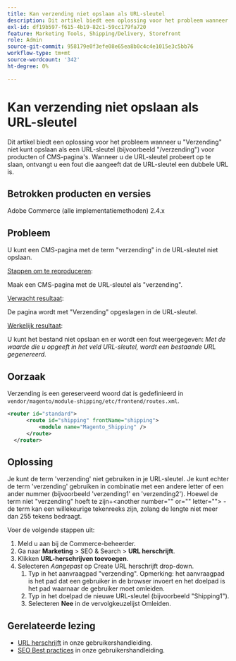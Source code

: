 ```yaml
---
title: Kan verzending niet opslaan als URL-sleutel
description: Dit artikel biedt een oplossing voor het probleem wanneer u "Verzending" niet kunt opslaan als een URL-sleutel (bijvoorbeeld "/verzending") voor producten of CMS-pagina's. Wanneer u de URL-sleutel probeert op te slaan, ontvangt u een fout die aangeeft dat de URL-sleutel een dubbele URL is.
exl-id: df19b597-f615-4b19-82c1-59cc179fa720
feature: Marketing Tools, Shipping/Delivery, Storefront
role: Admin
source-git-commit: 958179e0f3efe08e65ea8b0c4c4e1015e3c5bb76
workflow-type: tm+mt
source-wordcount: '342'
ht-degree: 0%

---
```


# Kan verzending niet opslaan als URL-sleutel

Dit artikel biedt een oplossing voor het probleem wanneer u &quot;Verzending&quot; niet kunt opslaan als een URL-sleutel (bijvoorbeeld &quot;/verzending&quot;) voor producten of CMS-pagina&#39;s. Wanneer u de URL-sleutel probeert op te slaan, ontvangt u een fout die aangeeft dat de URL-sleutel een dubbele URL is.

## Betrokken producten en versies

Adobe Commerce (alle implementatiemethoden) 2.4.x

## Probleem

U kunt een CMS-pagina met de term &quot;verzending&quot; in de URL-sleutel niet opslaan.

<u>Stappen om te reproduceren</u>:

Maak een CMS-pagina met de URL-sleutel als &quot;verzending&quot;.

<u>Verwacht resultaat</u>:

De pagina wordt met &quot;Verzending&quot; opgeslagen in de URL-sleutel.

<u>Werkelijk resultaat</u>:

U kunt het bestand niet opslaan en er wordt een fout weergegeven: *Met de waarde die u opgeeft in het veld URL-sleutel, wordt een bestaande URL gegenereerd.*

## Oorzaak

Verzending is een gereserveerd woord dat is gedefinieerd in `vendor/magento/module-shipping/etc/frontend/routes.xml`.

```xml
<router id="standard">
      <route id="shipping" frontName="shipping">
          <module name="Magento_Shipping" />
      </route>
  </router>
```

## Oplossing

Je kunt de term &#39;verzending&#39; niet gebruiken in je URL-sleutel. Je kunt echter de term &#39;verzending&#39; gebruiken in combinatie met een andere letter of een ander nummer (bijvoorbeeld &#39;verzending1&#39; en &#39;verzending2&#39;). Hoewel de term niet &quot;verzending&quot; hoeft te zijn+&lt;another number=&quot;&quot; or=&quot;&quot; letter=&quot;&quot;> - de term kan een willekeurige tekenreeks zijn, zolang de lengte niet meer dan 255 tekens bedraagt.

Voer de volgende stappen uit:

1. Meld u aan bij de Commerce-beheerder.
1. Ga naar **Marketing** > SEO &amp; Search > **URL herschrijft**.
1. Klikken **URL-herschrijven toevoegen**.
1. Selecteren *Aangepast* op Create URL herschrijft drop-down.
   1. Typ in het aanvraagpad &quot;verzending&quot;. Opmerking: het aanvraagpad is het pad dat een gebruiker in de browser invoert en het doelpad is het pad waarnaar de gebruiker moet omleiden.
   1. Typ in het doelpad de nieuwe URL-sleutel (bijvoorbeeld &quot;Shipping1&quot;).
   1. Selecteren **Nee** in de vervolgkeuzelijst Omleiden.

## Gerelateerde lezing

* [URL herschrijft](https://docs.magento.com/user-guide/marketing/url-rewrite.html) in onze gebruikershandleiding.
* [SEO Best practices](https://docs.magento.com/user-guide/marketing/seo-best-practices.html) in onze gebruikershandleiding.
